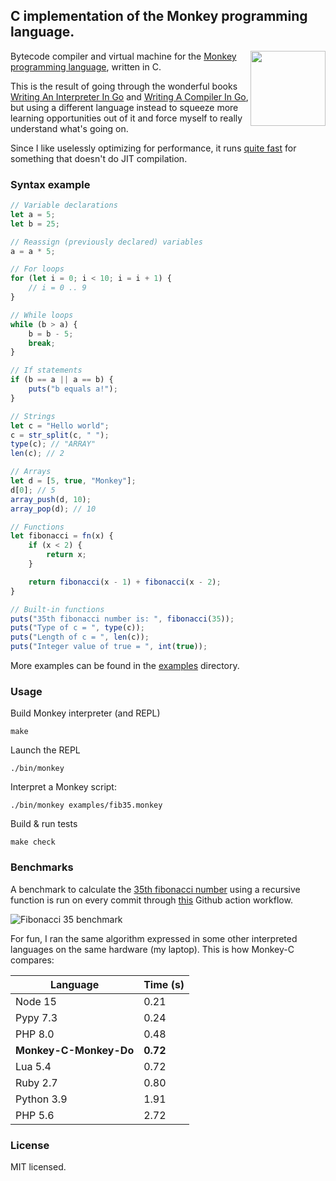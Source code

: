 ## C implementation of the Monkey programming language.

<img src="https://monkeylang.org/images/logo.png" width="120" height="120" align="right" />

Bytecode compiler and virtual machine for the [Monkey programming language](https://monkeylang.org), written in C.

This is the result of going through the wonderful books [Writing An Interpreter In Go](https://interpreterbook.com/) and [Writing A Compiler In Go](https://compilerbook.com/), but using a different language instead to squeeze more learning opportunities out of it and force myself to really understand what's going on.

Since I like uselessly optimizing for performance, it runs [quite fast](#Benchmarks) for something that doesn't do JIT compilation.

### Syntax example 

```js
// Variable declarations
let a = 5;
let b = 25;

// Reassign (previously declared) variables
a = a * 5;

// For loops
for (let i = 0; i < 10; i = i + 1) {
    // i = 0 .. 9
}

// While loops
while (b > a) {
    b = b - 5;
    break;
}

// If statements
if (b == a || a == b) {
    puts("b equals a!");
}

// Strings
let c = "Hello world";
c = str_split(c, " "); 
type(c); // "ARRAY"
len(c); // 2 

// Arrays
let d = [5, true, "Monkey"];
d[0]; // 5
array_push(d, 10);
array_pop(d); // 10

// Functions
let fibonacci = fn(x) {
    if (x < 2) {
        return x;
    }

    return fibonacci(x - 1) + fibonacci(x - 2);
}

// Built-in functions
puts("35th fibonacci number is: ", fibonacci(35));
puts("Type of c = ", type(c));
puts("Length of c = ", len(c));
puts("Integer value of true = ", int(true));

```

More examples can be found in the [examples](https://github.com/dannyvankooten/monkey-c-monkey-do/tree/master/examples) directory.

### Usage

Build Monkey interpreter (and REPL)
```
make 
```

Launch the REPL
```
./bin/monkey
```

Interpret a Monkey script: 
```
./bin/monkey examples/fib35.monkey
```

Build & run tests
```
make check
```

### Benchmarks

A benchmark to calculate the [35th fibonacci number](https://github.com/dannyvankooten/monkey-c-monkey-do/blob/master/examples/fib35.monkey) using a recursive function is run on every commit through [this](https://github.com/dannyvankooten/monkey-c-monkey-do/actions/workflows/c.yml) Github action workflow.

![Fibonacci 35 benchmark](https://raw.githubusercontent.com/dannyvankooten/monkey-c-monkey-do/master/misc/benchmarks.jpg)

For fun, I ran the same algorithm expressed in some other interpreted languages on the same hardware (my laptop). This is how Monkey-C compares:

| Language 	                | Time (s)	|
|--------------------	    |------	|
| Node 15            	    | 0.21 	|
| Pypy 7.3				    | 0.24  |
| PHP 8.0            	    | 0.48 	|
| **Monkey-C-Monkey-Do**    | **0.72**	|
| Lua 5.4            	    | 0.72 	|
| Ruby 2.7           	    | 0.80 	|
| Python 3.9         	    | 1.91 	|
| PHP 5.6				    | 2.72  |


### License

MIT licensed. 